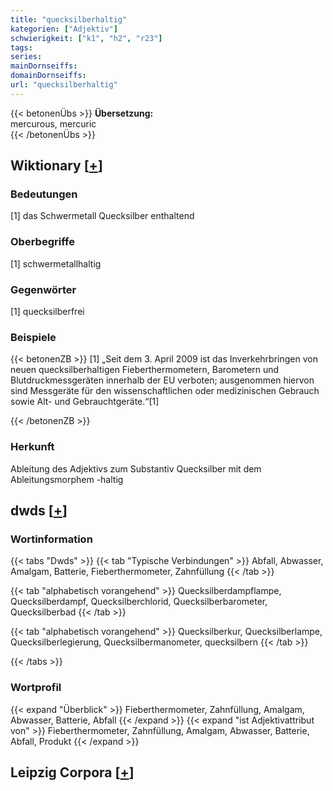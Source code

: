 ```yaml
---
title: "quecksilberhaltig"
kategorien: ["Adjektiv"]
schwierigkeit: ["k1", "h2", "r23"]
tags:
series:
mainDornseiffs:
domainDornseiffs:
url: "quecksilberhaltig"
---
```


{{< betonenÜbs >}}
**Übersetzung:**  
mercurous, mercuric  
{{< /betonenÜbs >}}

## Wiktionary [[+](https://de.wiktionary.org/wiki/quecksilberhaltig)]

### Bedeutungen
[1] das Schwermetall Quecksilber enthaltend  

### Oberbegriffe
[1] schwermetallhaltig  

### Gegenwörter
[1] quecksilberfrei  

### Beispiele
{{< betonenZB >}}
[1] „Seit dem 3. April 2009 ist das Inverkehrbringen von neuen quecksilberhaltigen Fieberthermometern, Barometern und Blutdruckmessgeräten innerhalb der EU verboten; ausgenommen hiervon sind Messgeräte für den wissenschaftlichen oder medizinischen Gebrauch sowie Alt- und Gebrauchtgeräte.“[1]  

{{< /betonenZB >}}
### Herkunft
Ableitung des Adjektivs zum Substantiv Quecksilber mit dem Ableitungsmorphem -haltig  



## dwds [[+](https://www.dwds.de/wb/quecksilberhaltig)]

### Wortinformation
{{< tabs "Dwds" >}}
{{< tab "Typische Verbindungen" >}}
Abfall, Abwasser, Amalgam, Batterie, Fieberthermometer, Zahnfüllung
{{< /tab >}}

{{< tab "alphabetisch vorangehend" >}}
Quecksilberdampflampe, Quecksilberdampf, Quecksilberchlorid, Quecksilberbarometer, Quecksilberbad
{{< /tab >}}

{{< tab "alphabetisch vorangehend" >}}
Quecksilberkur, Quecksilberlampe, Quecksilberlegierung, Quecksilbermanometer, quecksilbern
{{< /tab >}}

{{< /tabs >}}

### Wortprofil
{{< expand "Überblick" >}} Fieberthermometer, Zahnfüllung, Amalgam, Abwasser, Batterie, Abfall {{< /expand >}}
{{< expand "ist Adjektivattribut von" >}} Fieberthermometer, Zahnfüllung, Amalgam, Abwasser, Batterie, Abfall, Produkt {{< /expand >}}

## Leipzig Corpora [[+](https://corpora.uni-leipzig.de/en/res?word=quecksilberhaltig&corpusId=deu_newscrawl-public_2018)]

